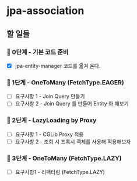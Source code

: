 # jpa-association

## 할 일들

### 🚀 0단계 - 기본 코드 준비

-[x] jpa-entity-manager 코드를 옮겨 온다.

### 🚀 1단계 - OneToMany (FetchType.EAGER)

- [ ] 요구사항 1 - Join Query 만들기
- [ ] 요구사항 2 - Join Query 를 만들어 Entity 화 해보기

### 🚀 2단계 - LazyLoading by Proxy

- [ ] 요구사항 1 - CGLib Proxy 적용
- [ ] 요구사항 2 - 조회 시 프록시 객체를 사용해 적용해보자

### 🚀 3단계 - OneToMany (FetchType.LAZY)

- [ ] 요구사항1 - 리팩터링 (FetchType.LAZY)
